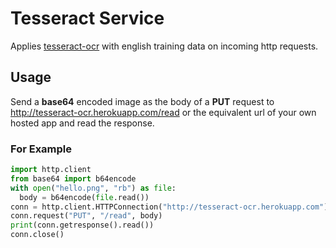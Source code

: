 # Tesseract Service #

Applies [tesseract-ocr](https://code.google.com/p/tesseract-ocr/) with english
training data on incoming http requests.

## Usage ##

Send a **base64** encoded image as the body of a **PUT** request to
http://tesseract-ocr.herokuapp.com/read or the equivalent url of your own hosted
app and read the response.

### For Example ###

```python
import http.client
from base64 import b64encode
with open("hello.png", "rb") as file:
  body = b64encode(file.read())
conn = http.client.HTTPConnection("http://tesseract-ocr.herokuapp.com")
conn.request("PUT", "/read", body)
print(conn.getresponse().read())
conn.close()
```
